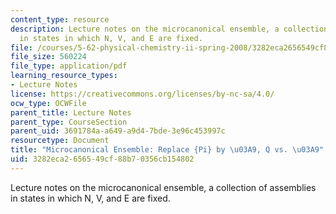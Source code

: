 ```yaml
---
content_type: resource
description: Lecture notes on the microcanonical ensemble, a collection of assemblies
  in states in which N, V, and E are fixed.
file: /courses/5-62-physical-chemistry-ii-spring-2008/3282eca2656549cf88b70356cb154802_04_562ln08.pdf
file_size: 560224
file_type: application/pdf
learning_resource_types:
- Lecture Notes
license: https://creativecommons.org/licenses/by-nc-sa/4.0/
ocw_type: OCWFile
parent_title: Lecture Notes
parent_type: CourseSection
parent_uid: 3691784a-a649-a9d4-7bde-3e96c453997c
resourcetype: Document
title: "Microcanonical Ensemble: Replace {Pi} by \u03A9, Q vs. \u03A9"
uid: 3282eca2-6565-49cf-88b7-0356cb154802
---
```

Lecture notes on the microcanonical ensemble, a collection of assemblies in states in which N, V, and E are fixed.